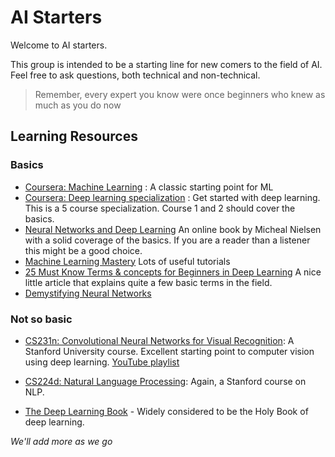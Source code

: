# AI Starters
Welcome to AI starters.

This group is intended to be a starting line for new comers to the field of AI. Feel free to ask questions, both technical and non-technical.

> Remember, every expert you know were once beginners who knew as much as you do now

## Learning Resources
### Basics
- [Coursera: Machine Learning](https://www.coursera.org/learn/machine-learning) : A classic starting point for ML
- [Coursera: Deep learning specialization](https://www.coursera.org/specializations/deep-learning) : Get started with deep learning. This is a 5 course specialization. Course 1 and 2 should cover the basics.
- [Neural Networks and Deep Learning](http://neuralnetworksanddeeplearning.com/) An online book by Micheal Nielsen with a solid coverage of the basics. If you are a reader than a listener this might be a good choice.
- [Machine Learning Mastery](https://machinelearningmastery.com/start-here/) Lots of useful tutorials
- [25 Must Know Terms & concepts for Beginners in Deep Learning](https://www.analyticsvidhya.com/blog/2017/05/25-must-know-terms-concepts-for-beginners-in-deep-learning/) A nice little article that explains quite a few basic terms in the field.
- [Demystifying Neural Networks](https://www.youtube.com/playlist?list=PLiaHhY2iBX9hdHaRr6b7XevZtgZRa1PoU)
### Not so basic
- [CS231n: Convolutional Neural Networks for Visual Recognition](http://cs231n.stanford.edu/): A Stanford University course. Excellent starting point to computer vision using deep learning. [YouTube playlist](https://www.youtube.com/playlist?list=PL3FW7Lu3i5JvHM8ljYj-zLfQRF3EO8sYv)
- [CS224d: Natural Language Processing](https://www.youtube.com/playlist?list=PLCJlDcMjVoEdtem5GaohTC1o9HTTFtK7_): Again, a Stanford course on NLP.

- [The Deep Learning Book](http://www.deeplearningbook.org/) - Widely considered to be the Holy Book of deep learning.

_We'll add more as we go_

